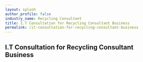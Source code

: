 ```yaml
---
layout: splash 
author_profile: false 
industry_name: Recycling Consultant
title: I.T Consultation for Recycling Consultant Business
permalink: /it-consultation-for-recycling-consultant-business
---
```


## I.T Consultation for Recycling Consultant Business